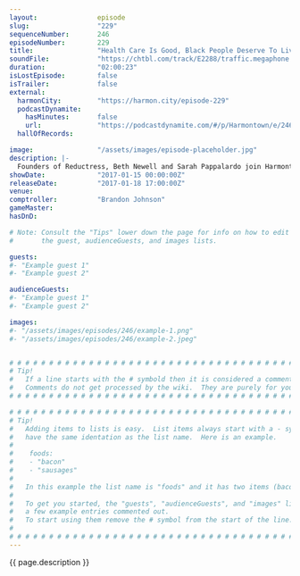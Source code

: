 ```yaml
---
layout:               episode
slug:                 "229"
sequenceNumber:       246
episodeNumber:        229
title:                "Health Care Is Good, Black People Deserve To Live"
soundFile:            "https://chtbl.com/track/E2288/traffic.megaphone.fm/STA5865931038.mp3?updated=1596834230"
duration:             "02:00:23"
isLostEpisode:        false
isTrailer:            false
external:
  harmonCity:         "https://harmon.city/episode-229"
  podcastDynamite:
    hasMinutes:       false
    url:              "https://podcastdynamite.com/#/p/Harmontown/e/246/229"
  hallOfRecords:      

image:                "/assets/images/episode-placeholder.jpg"
description: |-
  Founders of Reductress, Beth Newell and Sarah Pappalardo join Harmontown to promote their podcast Mouth Time and Dan tries to gain a feminist perspective, our friend Brandon Johnson returns and more!
showDate:             "2017-01-15 00:00:00Z"
releaseDate:          "2017-01-18 17:00:00Z"
venue:                
comptroller:          "Brandon Johnson"
gameMaster:           
hasDnD:               

# Note: Consult the "Tips" lower down the page for info on how to edit
#       the guest, audienceGuests, and images lists.

guests:
#- "Example guest 1"
#- "Example guest 2"

audienceGuests:
#- "Example guest 1"
#- "Example guest 2"

images:
#- "/assets/images/episodes/246/example-1.png"
#- "/assets/images/episodes/246/example-2.jpeg"


# # # # # # # # # # # # # # # # # # # # # # # # # # # # # # # # # # # # # # # # # # # # #
# Tip!
#   If a line starts with the # symbold then it is considered a comment.
#   Comments do not get processed by the wiki.  They are purely for your information.
# # # # # # # # # # # # # # # # # # # # # # # # # # # # # # # # # # # # # # # # # # # # #

# # # # # # # # # # # # # # # # # # # # # # # # # # # # # # # # # # # # # # # # # # # # #
# Tip!
#   Adding items to lists is easy.  List items always start with a - symbol and have
#   have the same identation as the list name.  Here is an example.
#
#    foods:
#    - "bacon"
#    - "sausages"
#
#   In this example the list name is "foods" and it has two items (bacon, and sausages).
#
#   To get you started, the "guests", "audienceGuests", and "images" lists below have
#   a few example entries commented out.
#   To start using them remove the # symbol from the start of the line.
#
# # # # # # # # # # # # # # # # # # # # # # # # # # # # # # # # # # # # # # # # # # # # #
---
```


<!-- The episode description will be rendered here -->
{{ page.description }}

<!-- Add your content BELOW here -->
<!-- vvvvvvvvvvvvvvvvvvvvvvvvvvv -->




<!-- ^^^^^^^^^^^^^^^^^^^^^^^^^^^ -->
<!-- Add your content ABOVE here -->

<!-- The episode gallery will be rendered here -->